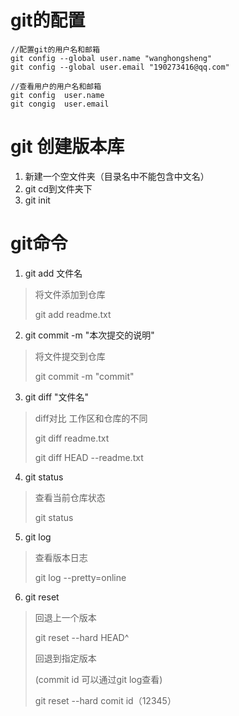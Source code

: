 # git的配置

```
//配置git的用户名和邮箱
git config --global user.name "wanghongsheng"
git config --global user.email "190273416@qq.com"

//查看用户的用户名和邮箱
git config  user.name
git congig  user.email
```

# git 创建版本库

1. 新建一个空文件夹（目录名中不能包含中文名）
2. git cd到文件夹下
3. git init

# git命令

1. git add 文件名

>将文件添加到仓库
>
>git add readme.txt

2. git commit -m "本次提交的说明"

>将文件提交到仓库
>
>git commit  -m "commit"

3. git diff "文件名"

>diff对比 工作区和仓库的不同
>
>git diff readme.txt
>
>git diff HEAD --readme.txt

4. git status 

>查看当前仓库状态
>
>git status

5. git log

>查看版本日志
>
>git log --pretty=online

6. git reset

>回退上一个版本
>
>git reset --hard HEAD^
>
>回退到指定版本
>
>(commit id 可以通过git log查看)
>
>git reset --hard comit id（12345）

